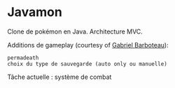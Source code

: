 Javamon
=======

Clone de pokémon en Java.
Architecture MVC.

Additions de gameplay (courtesy of <a href="https://twitter.com/Salamiaou" >Gabriel Barboteau</a>):

    permadeath
    choix du type de sauvegarde (auto only ou manuelle)
    

Tâche actuelle : système de combat
